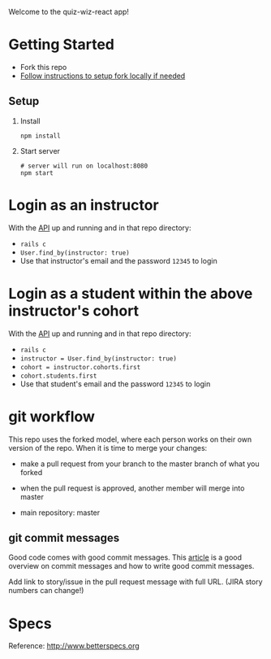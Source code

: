 Welcome to the quiz-wiz-react app!

# Getting Started

- Fork this repo
- [Follow instructions to setup fork locally if needed](https://github.com/jjseymour/quiz-tracker-api/wiki/Setup-local-fork)

## Setup

1. Install

    ```
    npm install
    ```

2. Start server

    ```
    # server will run on localhost:8080
    npm start
    ```

# Login as an instructor

With the [API](https://github.com/jjseymour/quiz-tracker-api) up and running and in that repo directory:
  - `rails c`
  - `User.find_by(instructor: true)`
  - Use that instructor's email and the password `12345` to login

# Login as a student within the above instructor's cohort

With the [API](https://github.com/jjseymour/quiz-tracker-api) up and running and in that repo directory:
  - `rails c`
  - `instructor = User.find_by(instructor: true)`
  - `cohort = instructor.cohorts.first`
  - `cohort.students.first`
  - Use that student's email and the password `12345` to login


# git workflow

This repo uses the forked model, where each person works on their own version of the repo.
When it is time to merge your changes:
- make a pull request from your branch to the master branch of what you forked
- when the pull request is approved, another member will merge into master

- main repository: master

## git commit messages

Good code comes with good commit messages. This [article](https://chris.beams.io/posts/git-commit/) is a good overview on commit messages and how to write good commit messages.

Add link to story/issue in the pull request message with full URL. (JIRA story numbers can change!)

# Specs

Reference: http://www.betterspecs.org
